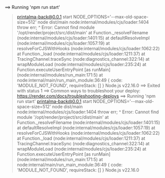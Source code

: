 ==> Running 'npm run start'
> printalma-back@0.0.1 start
> NODE_OPTIONS='--max-old-space-size=512' node dist/main
node:internal/modules/cjs/loader:1404
  throw err;
  ^
Error: Cannot find module '/opt/render/project/src/dist/main'
    at Function._resolveFilename (node:internal/modules/cjs/loader:1401:15)
    at defaultResolveImpl (node:internal/modules/cjs/loader:1057:19)
    at resolveForCJSWithHooks (node:internal/modules/cjs/loader:1062:22)
    at Function._load (node:internal/modules/cjs/loader:1211:37)
    at TracingChannel.traceSync (node:diagnostics_channel:322:14)
    at wrapModuleLoad (node:internal/modules/cjs/loader:235:24)
    at Function.executeUserEntryPoint [as runMain] (node:internal/modules/run_main:171:5)
    at node:internal/main/run_main_module:36:49 {
  code: 'MODULE_NOT_FOUND',
  requireStack: []
}
Node.js v22.16.0
==> Exited with status 1
==> Common ways to troubleshoot your deploy: https://render.com/docs/troubleshooting-deploys
==> Running 'npm run start'
> printalma-back@0.0.1 start
> NODE_OPTIONS='--max-old-space-size=512' node dist/main
node:internal/modules/cjs/loader:1404
  throw err;
  ^
Error: Cannot find module '/opt/render/project/src/dist/main'
    at Function._resolveFilename (node:internal/modules/cjs/loader:1401:15)
    at defaultResolveImpl (node:internal/modules/cjs/loader:1057:19)
    at resolveForCJSWithHooks (node:internal/modules/cjs/loader:1062:22)
    at Function._load (node:internal/modules/cjs/loader:1211:37)
    at TracingChannel.traceSync (node:diagnostics_channel:322:14)
    at wrapModuleLoad (node:internal/modules/cjs/loader:235:24)
    at Function.executeUserEntryPoint [as runMain] (node:internal/modules/run_main:171:5)
    at node:internal/main/run_main_module:36:49 {
  code: 'MODULE_NOT_FOUND',
  requireStack: []
}
Node.js v22.16.0